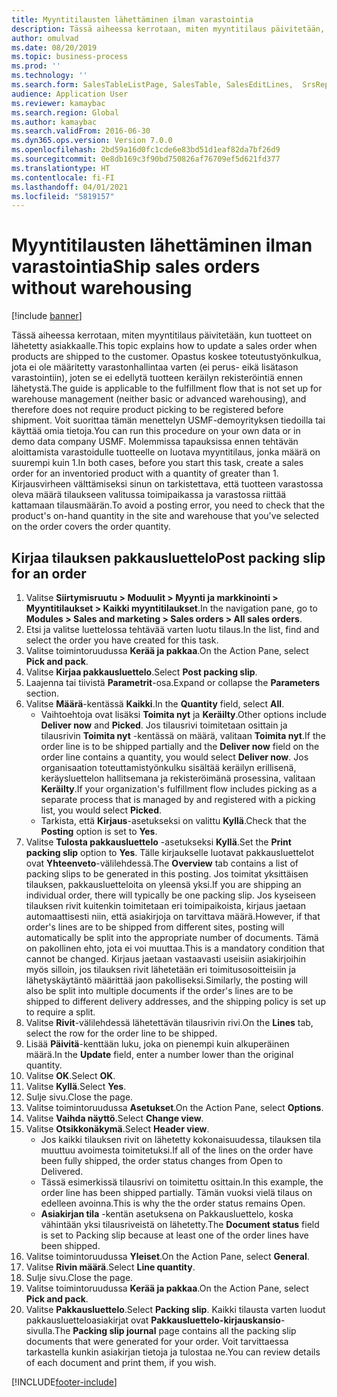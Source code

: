 ```yaml
---
title: Myyntitilausten lähettäminen ilman varastointia
description: Tässä aiheessa kerrotaan, miten myyntitilaus päivitetään, kun tuotteet on lähetetty asiakkaalle.
author: omulvad
ms.date: 08/20/2019
ms.topic: business-process
ms.prod: ''
ms.technology: ''
ms.search.form: SalesTableListPage, SalesTable, SalesEditLines,  SrsReportViewerForm, SalesTableLineQuantity, CustPackingSlipJournal
audience: Application User
ms.reviewer: kamaybac
ms.search.region: Global
ms.author: kamaybac
ms.search.validFrom: 2016-06-30
ms.dyn365.ops.version: Version 7.0.0
ms.openlocfilehash: 2bd59a16d0fc1cde6e83bd51d1eaf82da7bf26d9
ms.sourcegitcommit: 0e8db169c3f90bd750826af76709ef5d621fd377
ms.translationtype: HT
ms.contentlocale: fi-FI
ms.lasthandoff: 04/01/2021
ms.locfileid: "5819157"
---
```

# <a name="ship-sales-orders-without-warehousing"></a><span data-ttu-id="f36e5-103">Myyntitilausten lähettäminen ilman varastointia</span><span class="sxs-lookup"><span data-stu-id="f36e5-103">Ship sales orders without warehousing</span></span>

[!include [banner](../../includes/banner.md)]

<span data-ttu-id="f36e5-104">Tässä aiheessa kerrotaan, miten myyntitilaus päivitetään, kun tuotteet on lähetetty asiakkaalle.</span><span class="sxs-lookup"><span data-stu-id="f36e5-104">This topic explains how to update a sales order when products are shipped to the customer.</span></span> <span data-ttu-id="f36e5-105">Opastus koskee toteutustyönkulkua, jota ei ole määritetty varastonhallintaa varten (ei perus- eikä lisätason varastointiin), joten se ei edellytä tuotteen keräilyn rekisteröintiä ennen lähetystä.</span><span class="sxs-lookup"><span data-stu-id="f36e5-105">The guide is applicable to the fulfillment flow that is not set up for warehouse management (neither basic or advanced warehousing), and therefore does not require product picking to be registered before shipment.</span></span> <span data-ttu-id="f36e5-106">Voit suorittaa tämän menettelyn USMF-demoyrityksen tiedoilla tai käyttää omia tietoja.</span><span class="sxs-lookup"><span data-stu-id="f36e5-106">You can run this procedure on your own data or in demo data company USMF.</span></span> <span data-ttu-id="f36e5-107">Molemmissa tapauksissa ennen tehtävän aloittamista varastoidulle tuotteelle on luotava myyntitilaus, jonka määrä on suurempi kuin 1.</span><span class="sxs-lookup"><span data-stu-id="f36e5-107">In both cases, before you start this task, create a sales order for an inventoried product with a quantity of greater than 1.</span></span> <span data-ttu-id="f36e5-108">Kirjausvirheen välttämiseksi sinun on tarkistettava, että tuotteen varastossa oleva määrä tilaukseen valitussa toimipaikassa ja varastossa riittää kattamaan tilausmäärän.</span><span class="sxs-lookup"><span data-stu-id="f36e5-108">To avoid a posting error, you need to check that the product's on-hand quantity in the site and warehouse that you've selected on the order covers the order quantity.</span></span>

## <a name="post-packing-slip-for-an-order"></a><span data-ttu-id="f36e5-109">Kirjaa tilauksen pakkausluettelo</span><span class="sxs-lookup"><span data-stu-id="f36e5-109">Post packing slip for an order</span></span>
1. <span data-ttu-id="f36e5-110">Valitse **Siirtymisruutu > Moduulit > Myynti ja markkinointi > Myyntitilaukset > Kaikki myyntitilaukset**.</span><span class="sxs-lookup"><span data-stu-id="f36e5-110">In the navigation pane, go to **Modules > Sales and marketing > Sales orders > All sales orders**.</span></span>
2. <span data-ttu-id="f36e5-111">Etsi ja valitse luettelossa tehtävää varten luotu tilaus.</span><span class="sxs-lookup"><span data-stu-id="f36e5-111">In the list, find and select the order you have created for this task.</span></span>
3. <span data-ttu-id="f36e5-112">Valitse toimintoruudussa **Kerää ja pakkaa**.</span><span class="sxs-lookup"><span data-stu-id="f36e5-112">On the Action Pane, select **Pick and pack**.</span></span>
4. <span data-ttu-id="f36e5-113">Valitse **Kirjaa pakkausluettelo**.</span><span class="sxs-lookup"><span data-stu-id="f36e5-113">Select **Post packing slip**.</span></span>
5. <span data-ttu-id="f36e5-114">Laajenna tai tiivistä **Parametrit**-osa.</span><span class="sxs-lookup"><span data-stu-id="f36e5-114">Expand or collapse the **Parameters** section.</span></span>
6. <span data-ttu-id="f36e5-115">Valitse **Määrä**-kentässä **Kaikki**.</span><span class="sxs-lookup"><span data-stu-id="f36e5-115">In the **Quantity** field, select **All**.</span></span>
    - <span data-ttu-id="f36e5-116">Vaihtoehtoja ovat lisäksi **Toimita nyt** ja **Keräilty**.</span><span class="sxs-lookup"><span data-stu-id="f36e5-116">Other options include **Deliver now** and **Picked**.</span></span> <span data-ttu-id="f36e5-117">Jos tilausrivi toimitetaan osittain ja tilausrivin **Toimita nyt** -kentässä on määrä, valitaan **Toimita nyt**.</span><span class="sxs-lookup"><span data-stu-id="f36e5-117">If the order line is to be shipped partially and the **Deliver now** field on the order line contains a quantity, you would select **Deliver now**.</span></span> <span data-ttu-id="f36e5-118">Jos organisaation toteuttamistyönkulku sisältää keräilyn erillisenä, keräysluettelon hallitsemana ja rekisteröimänä prosessina, valitaan **Keräilty**.</span><span class="sxs-lookup"><span data-stu-id="f36e5-118">If your organization's fulfillment flow includes picking as a separate process that is managed by and registered with a picking list, you would select **Picked**.</span></span>  
    - <span data-ttu-id="f36e5-119">Tarkista, että **Kirjaus**-asetukseksi on valittu **Kyllä**.</span><span class="sxs-lookup"><span data-stu-id="f36e5-119">Check that the **Posting** option is set to **Yes**.</span></span>  
7. <span data-ttu-id="f36e5-120">Valitse **Tulosta pakkausluettelo** -asetukseksi **Kyllä**.</span><span class="sxs-lookup"><span data-stu-id="f36e5-120">Set the **Print packing slip** option to **Yes**.</span></span> <span data-ttu-id="f36e5-121">Tälle kirjaukselle luotavat pakkausluettelot ovat **Yhteenveto**-välilehdessä.</span><span class="sxs-lookup"><span data-stu-id="f36e5-121">The **Overview** tab contains a list of packing slips to be generated in this posting.</span></span> <span data-ttu-id="f36e5-122">Jos toimitat yksittäisen tilauksen, pakkausluetteloita on yleensä yksi.</span><span class="sxs-lookup"><span data-stu-id="f36e5-122">If you are shipping an individual order, there will typically be one packing slip.</span></span> <span data-ttu-id="f36e5-123">Jos kyseiseen tilauksen rivit kuitenkin toimitetaan eri toimipaikoista, kirjaus jaetaan automaattisesti niin, että asiakirjoja on tarvittava määrä.</span><span class="sxs-lookup"><span data-stu-id="f36e5-123">However, if that order's lines are to be shipped from different sites, posting will automatically be split into the appropriate number of documents.</span></span> <span data-ttu-id="f36e5-124">Tämä on pakollinen ehto, jota ei voi muuttaa.</span><span class="sxs-lookup"><span data-stu-id="f36e5-124">This is a mandatory condition that cannot be changed.</span></span> <span data-ttu-id="f36e5-125">Kirjaus jaetaan vastaavasti useisiin asiakirjoihin myös silloin, jos tilauksen rivit lähetetään eri toimitusosoitteisiin ja lähetyskäytäntö määrittää jaon pakolliseksi.</span><span class="sxs-lookup"><span data-stu-id="f36e5-125">Similarly, the posting will also be split into multiple documents if the order's lines are to be shipped to different delivery addresses, and the shipping policy is set up to require a split.</span></span>  
8. <span data-ttu-id="f36e5-126">Valitse **Rivit**-välilehdessä lähetettävän tilausrivin rivi.</span><span class="sxs-lookup"><span data-stu-id="f36e5-126">On the **Lines** tab, select the row for the order line to be shipped.</span></span>
9. <span data-ttu-id="f36e5-127">Lisää **Päivitä**-kenttään luku, joka on pienempi kuin alkuperäinen määrä.</span><span class="sxs-lookup"><span data-stu-id="f36e5-127">In the **Update** field, enter a number lower than the original quantity.</span></span>
10. <span data-ttu-id="f36e5-128">Valitse **OK**.</span><span class="sxs-lookup"><span data-stu-id="f36e5-128">Select **OK**.</span></span>
11. <span data-ttu-id="f36e5-129">Valitse **Kyllä**.</span><span class="sxs-lookup"><span data-stu-id="f36e5-129">Select **Yes**.</span></span>
12. <span data-ttu-id="f36e5-130">Sulje sivu.</span><span class="sxs-lookup"><span data-stu-id="f36e5-130">Close the page.</span></span>
13. <span data-ttu-id="f36e5-131">Valitse toimintoruudussa **Asetukset**.</span><span class="sxs-lookup"><span data-stu-id="f36e5-131">On the Action Pane, select **Options**.</span></span>
14. <span data-ttu-id="f36e5-132">Valitse **Vaihda näyttö**.</span><span class="sxs-lookup"><span data-stu-id="f36e5-132">Select **Change view**.</span></span>
15. <span data-ttu-id="f36e5-133">Valitse **Otsikkonäkymä**.</span><span class="sxs-lookup"><span data-stu-id="f36e5-133">Select **Header view**.</span></span>
    - <span data-ttu-id="f36e5-134">Jos kaikki tilauksen rivit on lähetetty kokonaisuudessa, tilauksen tila muuttuu avoimesta toimitetuksi.</span><span class="sxs-lookup"><span data-stu-id="f36e5-134">If all of the lines on the order have been fully shipped, the order status changes from Open to Delivered.</span></span>  
    - <span data-ttu-id="f36e5-135">Tässä esimerkissä tilausrivi on toimitettu osittain.</span><span class="sxs-lookup"><span data-stu-id="f36e5-135">In this example, the order line has been shipped partially.</span></span> <span data-ttu-id="f36e5-136">Tämän vuoksi vielä tilaus on edelleen avoinna.</span><span class="sxs-lookup"><span data-stu-id="f36e5-136">This is why the the order status remains Open.</span></span>     
    - <span data-ttu-id="f36e5-137">**Asiakirjan tila** -kentän asetuksena on Pakkausluettelo, koska vähintään yksi tilausriveistä on lähetetty.</span><span class="sxs-lookup"><span data-stu-id="f36e5-137">The **Document status** field is set to Packing slip because at least one of the order lines have been shipped.</span></span>  
16. <span data-ttu-id="f36e5-138">Valitse toimintoruudussa **Yleiset**.</span><span class="sxs-lookup"><span data-stu-id="f36e5-138">On the Action Pane, select **General**.</span></span>
17. <span data-ttu-id="f36e5-139">Valitse **Rivin määrä**.</span><span class="sxs-lookup"><span data-stu-id="f36e5-139">Select **Line quantity**.</span></span>
18. <span data-ttu-id="f36e5-140">Sulje sivu.</span><span class="sxs-lookup"><span data-stu-id="f36e5-140">Close the page.</span></span>
19. <span data-ttu-id="f36e5-141">Valitse toimintoruudussa **Kerää ja pakkaa**.</span><span class="sxs-lookup"><span data-stu-id="f36e5-141">On the Action Pane, select **Pick and pack**.</span></span>
20. <span data-ttu-id="f36e5-142">Valitse **Pakkausluettelo**.</span><span class="sxs-lookup"><span data-stu-id="f36e5-142">Select **Packing slip**.</span></span> <span data-ttu-id="f36e5-143">Kaikki tilausta varten luodut pakkausluetteloasiakirjat ovat **Pakkausluettelo-kirjauskansio**-sivulla.</span><span class="sxs-lookup"><span data-stu-id="f36e5-143">The **Packing slip journal** page contains all the packing slip documents that were generated for your order.</span></span> <span data-ttu-id="f36e5-144">Voit tarvittaessa tarkastella kunkin asiakirjan tietoja ja tulostaa ne.</span><span class="sxs-lookup"><span data-stu-id="f36e5-144">You can review details of each document and print them, if you wish.</span></span>  



[!INCLUDE[footer-include](../../../includes/footer-banner.md)]